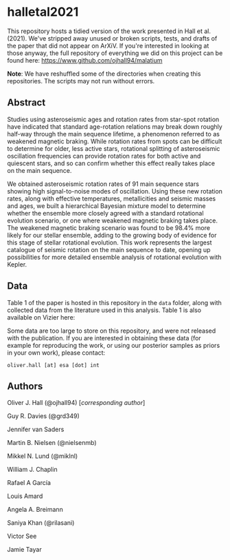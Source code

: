 # halletal2021

<!--0 [![arXiv](http://img.shields.io/badge/arXiv-0000.00000-blue.svg?style=flat)]() --->

This repository hosts a tidied version of the work presented in Hall et al. (2021). We've stripped away unused or broken scripts, tests, and drafts of the paper that did not appear on ArXiV. If you're interested in looking at those anyway, the full repository of everything we did on this project can be found here: https://www.github.com/ojhall94/malatium

**Note**: We have reshuffled some of the directories when creating this repositories. The scripts may not run without errors.

## Abstract

Studies using asteroseismic ages and rotation rates from star-spot rotation have indicated that standard age-rotation relations may break down roughly half-way through the main sequence lifetime, a phenomenon referred to as weakened magnetic braking. While rotation rates from spots can be difficult to determine for older, less active stars, rotational splitting of asteroseismic oscillation frequencies can provide rotation rates for both active and quiescent stars, and so can confirm whether this effect really takes place on the main sequence.

We obtained asteroseismic rotation rates of 91 main sequence stars showing high signal-to-noise modes of oscillation.
Using these new rotation rates, along with effective temperatures, metallicities and seismic masses and ages, we built a hierarchical Bayesian mixture model to determine whether the ensemble more closely agreed with a standard rotational evolution scenario, or one where weakened magnetic braking takes place. The weakened magnetic braking scenario was found to be $98.4\%$ more likely for our stellar ensemble, adding to the growing body of evidence for this stage of stellar rotational evolution. This work represents the largest catalogue of seismic rotation on the main sequence to date, opening up possibilities for more detailed ensemble analysis of rotational evolution with Kepler.

## Data

Table 1 of the paper is hosted in this repository in the `data` folder, along with collected data from the literature used in this analysis. Table 1 is also available on Vizier here:

Some data are too large to store on this repository, and were not released with the publication. If you are interested in obtaining these data (for example for reproducing the work, or using our posterior samples as priors in your own work), please contact:

`oliver.hall [at] esa [dot] int`

## Authors

Oliver J. Hall (@ojhall94) [*corresponding author*]

Guy R. Davies (@grd349)

Jennifer van Saders

Martin B. Nielsen (@nielsenmb)

Mikkel N. Lund (@miklnl)

William J. Chaplin

Rafael A García

Louis Amard

Angela A. Breimann

Saniya Khan (@rilasani)

Victor See

Jamie Tayar
